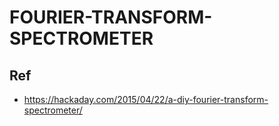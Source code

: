 # FOURIER-TRANSFORM-SPECTROMETER



## Ref
- https://hackaday.com/2015/04/22/a-diy-fourier-transform-spectrometer/

 
